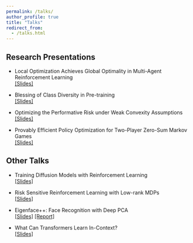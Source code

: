 ```yaml
---
permalink: /talks/
author_profile: true
title: "Talks"
redirect_from:
  - /talks.html
---
```


## Research Presentations

* Local Optimization Achieves Global Optimality in Multi-Agent Reinforcement Learning  
[[Slides]](<https://yulaizhao.com/files/slides_localpgt.pdf>)

* Blessing of Class Diversity in Pre-training  
[[Slides]](<https://yulaizhao.com/files/slides_blessing.pdf>)  

* Optimizing the Performative Risk under Weak Convexity Assumptions  
[[Slides]](<https://yulaizhao.com/files/slides_optml.pdf>)  

* Provably Efficient Policy Optimization for Two-Player Zero-Sum Markov Games  
[[Slides]](<https://yulaizhao.com/files/slides_pgt.pdf>)  

## Other Talks

* Training Diffusion Models with Reinforcement Learning  
[[Slides]](<https://yulaizhao.com/files/slides_training_diffusion_RL.pdf>)

* Risk Sensitive Reinforcement Learning with Low-rank MDPs  
[[Slides]](<https://yulaizhao.com/files/slides_riskRL.pdf>)  

* Eigenface++: Face Recognition with Deep PCA  
[[Slides]](<https://yulaizhao.com/files/slides_ECE571_final.pdf>) [[Report]](<https://yulaizhao.com/files/report_ECE571_final.pdf>)  

* What Can Transformers Learn In-Context?  
[[Slides]](<https://yulaizhao.com/files/slides_in_context_learning.pdf>)
